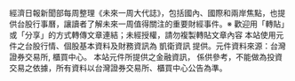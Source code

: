 經濟日報新聞部每周整理《未來一周大代誌》，包括國內、國際和兩岸焦點，也提供台股行事曆，讓讀者了解未來一周值得關注的重要財經事件。※ 歡迎用「轉貼」或「分享」的方式轉傳文章連結；未經授權，請勿複製轉貼文章內容
      本站使用元件之台股行情、個股基本資料及財務資訊為 凱衛資訊 提供。元件資料來源：台灣證券交易所, 櫃買中心。
      本站元件所提供之金融資訊， 係供參考，不能做為投資交易之依據，所有資料以台灣證券交易所、櫃買中心公告為準。

